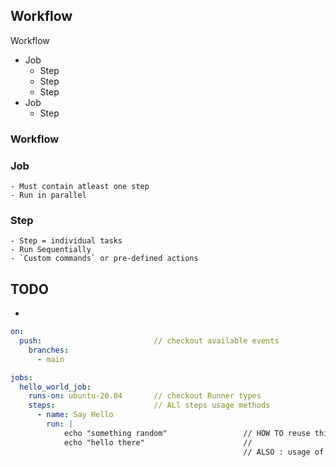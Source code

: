 ## Workflow

Workflow

- Job
  - Step
  - Step
  - Step
- Job
  - Step

### Workflow

### Job

    - Must contain atleast one step
    - Run in parallel

### Step

    - Step = individual tasks
    - Run Sequentially
    - `Custom commands` or pre-defined actions

## TODO

-

```yaml
on:
  push:                         // checkout available events
    branches:
      - main

jobs:
  hello_world_job:
    runs-on: ubuntu-20.04       // checkout Runner types
    steps:                      // ALl steps usage methods
      - name: Say Hello
        run: |
            echo "something random"                 // HOW TO reuse this block
            echo "hello there"                      //
                                                    // ALSO : usage of secrets here
```
